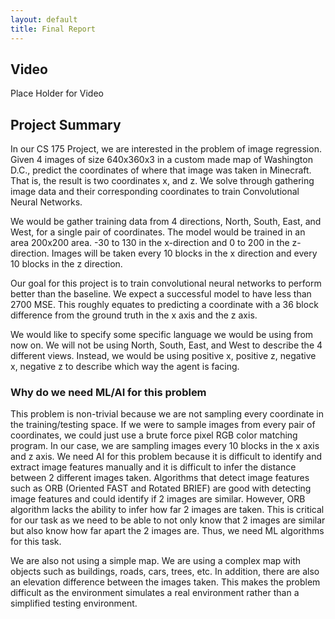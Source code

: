 ```yaml
---
layout: default
title: Final Report
---
```



## Video 

Place Holder for Video

## Project Summary
In our CS 175 Project, we are interested in the problem of image regression. Given 4 images of size 640x360x3 in a custom made map of Washington D.C., predict the coordinates of where that image was taken in Minecraft. That is, the result is two coordinates x, and z. We solve through gathering image data and their corresponding coordinates to train Convolutional Neural Networks. 

We would be gather training data from 4 directions, North, South, East, and West, for a single pair of coordinates. The model would be trained in an area 200x200 area. -30 to 130 in the x-direction and 0 to 200 in the z-direction. Images will be taken every 10 blocks in the x direction and every 10 blocks in the z direction.  

Our goal for this project is to train convolutional neural networks to perform better than the baseline. We expect a successful model to have less than 2700 MSE. This roughly equates to predicting a coordinate with a 36 block difference from the ground truth in the x axis and the z axis. 

We would like to specify some specific language we would be using from now on. We will not be using North, South, East, and West to describe the 4 different views. Instead, we would be using positive x, positive z, negative x, negative z to describe which way the agent is facing. 

### Why do we need ML/AI for this problem

This problem is non-trivial because we are not sampling every coordinate in the training/testing space. If we were to sample images from every pair of coordinates, we could just use a brute force pixel RGB color matching program. In our case, we are sampling images every 10 blocks in the x axis and z axis. We need AI for this problem because it is difficult to identify and extract image features manually and it is difficult to infer the distance between 2 different images taken. Algorithms that detect image features such as ORB (Oriented FAST and Rotated BRIEF) are good with detecting image features and could identify if 2 images are similar. However, ORB algorithm lacks the ability to infer how far 2 images are taken. This is critical for our task as we need to be able to not only know that 2 images are similar but also know how far apart the 2 images are. Thus, we need ML algorithms for this task. 

We are also not using a simple map. We are using a complex map with objects such as buildings, roads, cars, trees, etc. In addition, there are also an elevation difference between the images taken. This makes the problem difficult as the environment simulates a real environment rather than a simplified testing environment.
